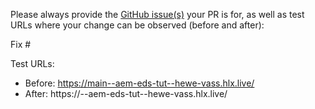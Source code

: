Please always provide the [GitHub issue(s)](../issues) your PR is for, as well as test URLs where your change can be observed (before and after):

Fix #<gh-issue-id>

Test URLs:
- Before: https://main--aem-eds-tut--hewe-vass.hlx.live/
- After: https://<branch>--aem-eds-tut--hewe-vass.hlx.live/

